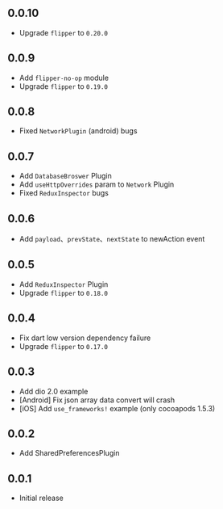 ## 0.0.10

* Upgrade `flipper` to `0.20.0`

## 0.0.9

* Add `flipper-no-op` module
* Upgrade `flipper` to `0.19.0`

## 0.0.8

* Fixed `NetworkPlugin` (android) bugs

## 0.0.7

* Add `DatabaseBroswer` Plugin
* Add `useHttpOverrides` param to `Network` Plugin
* Fixed `ReduxInspector` bugs

## 0.0.6

* Add `payload`、`prevState`、`nextState` to newAction event

## 0.0.5

* Add `ReduxInspector` Plugin
* Upgrade `flipper` to `0.18.0`

## 0.0.4

* Fix dart low version dependency failure
* Upgrade `flipper` to `0.17.0`

## 0.0.3

* Add dio 2.0 example
* [Android] Fix json array data convert will crash
* [iOS] Add `use_frameworks!` example (only cocoapods 1.5.3)

## 0.0.2

* Add SharedPreferencesPlugin

## 0.0.1

* Initial release
